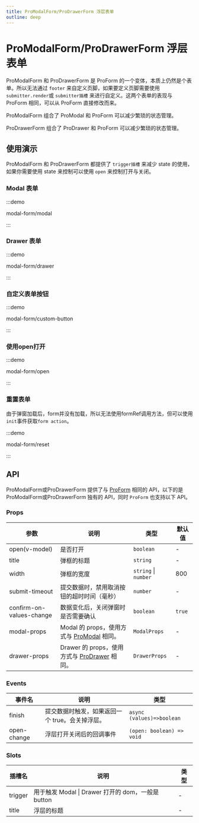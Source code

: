 ```yaml
---
title: ProModalForm/ProDrawerForm 浮层表单
outline: deep
---
```


# ProModalForm/ProDrawerForm 浮层表单

ProModalForm 和 ProDrawerForm 是 ProForm 的一个变体，本质上仍然是个表单。所以无法通过 `footer` 来自定义页脚，如果要定义页脚需要使用 `submitter.render`或 `submitter插槽` 来进行自定义。这两个表单的表现与 ProForm 相同，可以从 ProForm 直接修改而来。

ProModalForm 组合了 ProModal 和 ProForm 可以减少繁琐的状态管理。

ProDrawerForm 组合了 ProDrawer 和 ProForm 可以减少繁琐的状态管理。

## 使用演示

ProModalForm 和 ProDrawerForm 都提供了 `trigger插槽` 来减少 state 的使用，如果你需要使用 state 来控制可以使用 `open` 来控制打开与关闭。

### Modal 表单

:::demo

modal-form/modal

:::

### Drawer 表单

:::demo

modal-form/drawer

:::

### 自定义表单按钮

:::demo

modal-form/custom-button

:::

### 使用open打开

:::demo

modal-form/open

:::

### 重置表单

由于弹窗加载后，form并没有加载，所以无法使用formRef调用方法，但可以使用`init`事件获取`form action`。

:::demo

modal-form/reset

:::

## API

ProModalForm或ProDrawerForm 提供了与 [ProForm](./form.md) 相同的 API，以下的是 ProModalForm或ProDrawerForm 独有的 API，同时 `ProForm` 也支持以下 API。

### Props

| 参数                     | 说明                                                         | 类型                 | 默认值 |
| ------------------------ | ------------------------------------------------------------ | -------------------- | ------ |
| open(v-model)            | 是否打开                                                     | `boolean`            | -      |
| title                    | 弹框的标题                                                   | `string`             | -      |
| width                    | 弹框的宽度                                                   | `string` \| `number` | 800    |
| submit-timeout           | 提交数据时，禁用取消按钮的超时时间（毫秒）                   | `number`             | -      |
| confirm-on-values-change | 数据变化后，关闭弹窗时是否需要确认                           | `boolean`            | `true` |
| modal-props              | Modal 的 props，使用方式与 [ProModal](./modal#api) 相同。    | `ModalProps`         | -      |
| drawer-props             | Drawer 的 props，使用方式与 [ProDrawer](./drawer#api) 相同。 | `DrawerProps`        | -      |

### Events

| 事件名      | 说明                                            | 类型                      |
| ----------- | ----------------------------------------------- | ------------------------- |
| finish      | 提交数据时触发，如果返回一个 true。会关掉浮层。 | `async (values)=>boolean` |
| open-change | 浮层打开关闭后的回调事件                        | `(open: boolean) => void` |

### Slots

| 插槽名  | 说明                                               | 类型 |
| ------- | -------------------------------------------------- | ---- |
| trigger | 用于触发 Modal \| Drawer 打开的 dom，一般是 button | -    |
| title   | 浮层的标题                                         | -    |

